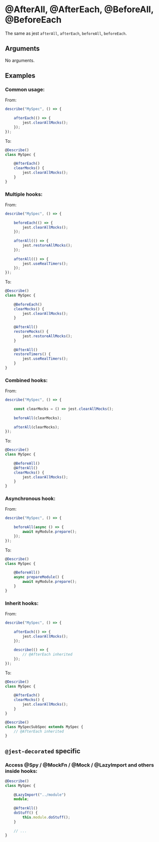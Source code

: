 # @AfterAll, @AfterEach, @BeforeAll, @BeforeEach

The same as jest `afterAll`, `afterEach`, `beforeAll`, `beforeEach`.

## Arguments

No arguments.

## Examples

### Common usage:

From:

```typescript
describe("MySpec", () => {
    
    afterEach(() => {
        jest.clearAllMocks();
    });
});
```

To:

```typescript
@Describe()
class MySpec {
    
    @AfterEach()
    clearMocks() {
        jest.clearAllMocks();
    }
}
```

### Multiple hooks:

From:

```typescript
describe("MySpec", () => {
    
    beforeEach(() => {
        jest.clearAllMocks();
    });
    
    afterAll(() => {
        jest.restoreAllMocks();
    });
    
    afterAll(() => {
        jest.useRealTimers();
    });
});
```

To:

```typescript
@Describe()
class MySpec {
    
    @BeforeEach()
    clearMocks() {
        jest.clearAllMocks();
    }
    
    @AfterAll()
    restoreMocks() {
        jest.restoreAllMocks();
    }
    
    @AfterAll()
    restoreTimers() {
        jest.useRealTimers();
    }
}
```

### Combined hooks:

From:

```typescript
describe("MySpec", () => {
    
    const clearMocks = () => jest.clearAllMocks();
    
    beforeAll(clearMocks);
    
    afterAll(clearMocks);
});
```

To:

```typescript
@Describe()
class MySpec {
    
    @BeforeAll()
    @AfterAll()
    clearMocks() {
        jest.clearAllMocks();
    }
}
```

### Asynchronous hook:

From:

```typescript
describe("MySpec", () => {
    
    beforeAll(async () => {
        await myModule.prepare();
    });
});
```

To:

```typescript
@Describe()
class MySpec {
    
    @BeforeAll()
    async prepareModule() {
        await myModule.prepare();
    }
}
```

### Inherit hooks:

From:

```typescript
describe("MySpec", () => {
    
    afterEach(() => {
        jest.clearAllMocks();
    });
    
    describe(() => {
        // @AfterEach inherited
    });
});
```

To:

```typescript
@Describe()
class MySpec {
    
    @AfterEach()
    clearMocks() {
        jest.clearAllMocks();
    }
}

@Describe()
class MySpecSubSpec extends MySpec {
    // @AfterEach inherited
}
```

## `@jest-decorated` specific

### Access @Spy / @MockFn / @Mock / @LazyImport and others inside hooks:

```typescript
@Describe()
class MySpec {
    
    @LazyImport("../module")
    module;
    
    @AfterAll()
    doStuff() {
        this.module.doStuff();
    }
    
    // ...
}
```
